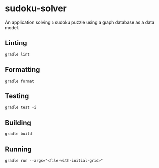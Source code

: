 # sudoku-solver
An application solving a sudoku puzzle using a graph database as a data model.

## Linting

```
gradle lint
```

## Formatting

```
gradle format
```

## Testing

```
gradle test -i
```

## Building

```
gradle build
```

## Running

```
gradle run --args="<file-with-initial-grid>"
```
